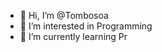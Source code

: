 - 👋 Hi, I’m @Tombosoa
- 👀 I’m interested in Programming
- 🌱 I’m currently learning Pr

<!---
Tombosoa/Tombosoa is a ✨ special ✨ repository because its `README.md` (this file) appears on your GitHub profile.
You can click the Preview link to take a look at your changes.
--->
